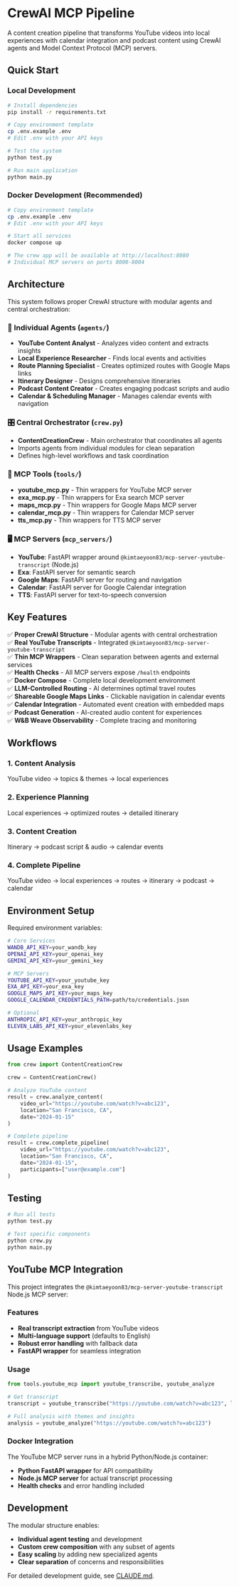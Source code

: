 # CrewAI MCP Pipeline

A content creation pipeline that transforms YouTube videos into local experiences with calendar integration and podcast content using CrewAI agents and Model Context Protocol (MCP) servers.

## Quick Start

### Local Development
```bash
# Install dependencies
pip install -r requirements.txt

# Copy environment template
cp .env.example .env
# Edit .env with your API keys

# Test the system
python test.py

# Run main application
python main.py
```

### Docker Development (Recommended)
```bash
# Copy environment template
cp .env.example .env
# Edit .env with your API keys

# Start all services
docker compose up

# The crew app will be available at http://localhost:8080
# Individual MCP servers on ports 8000-8004
```

## Architecture

This system follows proper CrewAI structure with modular agents and central orchestration:

### 🤖 Individual Agents (`agents/`)
- **YouTube Content Analyst** - Analyzes video content and extracts insights
- **Local Experience Researcher** - Finds local events and activities
- **Route Planning Specialist** - Creates optimized routes with Google Maps links
- **Itinerary Designer** - Designs comprehensive itineraries
- **Podcast Content Creator** - Creates engaging podcast scripts and audio
- **Calendar & Scheduling Manager** - Manages calendar events with navigation

### 🎛️ Central Orchestrator (`crew.py`)
- **ContentCreationCrew** - Main orchestrator that coordinates all agents
- Imports agents from individual modules for clean separation
- Defines high-level workflows and task coordination

### 🔧 MCP Tools (`tools/`)
- **youtube_mcp.py** - Thin wrappers for YouTube MCP server
- **exa_mcp.py** - Thin wrappers for Exa search MCP server  
- **maps_mcp.py** - Thin wrappers for Google Maps MCP server
- **calendar_mcp.py** - Thin wrappers for Calendar MCP server
- **tts_mcp.py** - Thin wrappers for TTS MCP server

### 🖥️ MCP Servers (`mcp_servers/`)
- **YouTube**: FastAPI wrapper around `@kimtaeyoon83/mcp-server-youtube-transcript` (Node.js)
- **Exa**: FastAPI server for semantic search
- **Google Maps**: FastAPI server for routing and navigation
- **Calendar**: FastAPI server for Google Calendar integration
- **TTS**: FastAPI server for text-to-speech conversion

## Key Features

✅ **Proper CrewAI Structure** - Modular agents with central orchestration  
✅ **Real YouTube Transcripts** - Integrated `@kimtaeyoon83/mcp-server-youtube-transcript`  
✅ **Thin MCP Wrappers** - Clean separation between agents and external services  
✅ **Health Checks** - All MCP servers expose `/health` endpoints  
✅ **Docker Compose** - Complete local development environment  
✅ **LLM-Controlled Routing** - AI determines optimal travel routes  
✅ **Shareable Google Maps Links** - Clickable navigation in calendar events  
✅ **Calendar Integration** - Automated event creation with embedded maps  
✅ **Podcast Generation** - AI-created audio content for experiences  
✅ **W&B Weave Observability** - Complete tracing and monitoring  

## Workflows

### 1. Content Analysis
YouTube video → topics & themes → local experiences

### 2. Experience Planning  
Local experiences → optimized routes → detailed itinerary

### 3. Content Creation
Itinerary → podcast script & audio → calendar events

### 4. Complete Pipeline
YouTube video → local experiences → routes → itinerary → podcast → calendar

## Environment Setup

Required environment variables:

```bash
# Core Services
WANDB_API_KEY=your_wandb_key
OPENAI_API_KEY=your_openai_key  
GEMINI_API_KEY=your_gemini_key

# MCP Servers
YOUTUBE_API_KEY=your_youtube_key
EXA_API_KEY=your_exa_key
GOOGLE_MAPS_API_KEY=your_maps_key
GOOGLE_CALENDAR_CREDENTIALS_PATH=path/to/credentials.json

# Optional
ANTHROPIC_API_KEY=your_anthropic_key
ELEVEN_LABS_API_KEY=your_elevenlabs_key
```

## Usage Examples

```python
from crew import ContentCreationCrew

crew = ContentCreationCrew()

# Analyze YouTube content
result = crew.analyze_content(
    video_url="https://youtube.com/watch?v=abc123",
    location="San Francisco, CA", 
    date="2024-01-15"
)

# Complete pipeline
result = crew.complete_pipeline(
    video_url="https://youtube.com/watch?v=abc123",
    location="San Francisco, CA",
    date="2024-01-15", 
    participants=["user@example.com"]
)
```

## Testing

```bash
# Run all tests
python test.py

# Test specific components  
python crew.py
python main.py
```

## YouTube MCP Integration

This project integrates the `@kimtaeyoon83/mcp-server-youtube-transcript` Node.js MCP server:

### Features
- **Real transcript extraction** from YouTube videos
- **Multi-language support** (defaults to English)
- **Robust error handling** with fallback data
- **FastAPI wrapper** for seamless integration

### Usage
```python
from tools.youtube_mcp import youtube_transcribe, youtube_analyze

# Get transcript
transcript = youtube_transcribe("https://youtube.com/watch?v=abc123", lang="en")

# Full analysis with themes and insights
analysis = youtube_analyze("https://youtube.com/watch?v=abc123")
```

### Docker Integration
The YouTube MCP server runs in a hybrid Python/Node.js container:
- **Python FastAPI wrapper** for API compatibility
- **Node.js MCP server** for actual transcript processing
- **Health checks** and error handling included

## Development

The modular structure enables:
- **Individual agent testing** and development
- **Custom crew composition** with any subset of agents  
- **Easy scaling** by adding new specialized agents
- **Clear separation** of concerns and responsibilities

For detailed development guide, see [CLAUDE.md](CLAUDE.md).